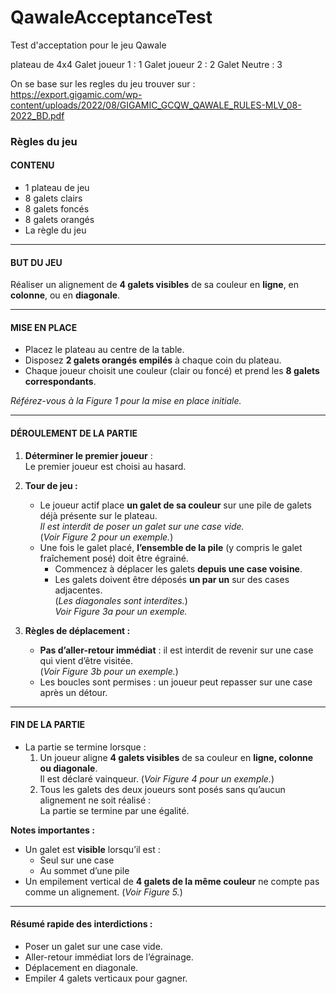 # QawaleAcceptanceTest
Test d'acceptation pour le jeu Qawale



plateau de 4x4
Galet joueur 1 : 1
Galet joueur 2 : 2
Galet Neutre : 3

On se base sur les regles du jeu trouver sur : https://export.gigamic.com/wp-content/uploads/2022/08/GIGAMIC_GCQW_QAWALE_RULES-MLV_08-2022_BD.pdf

### **Règles du jeu**

#### **CONTENU**
- 1 plateau de jeu  
- 8 galets clairs  
- 8 galets foncés  
- 8 galets orangés  
- La règle du jeu

---

#### **BUT DU JEU**
Réaliser un alignement de **4 galets visibles** de sa couleur en **ligne**, en **colonne**, ou en **diagonale**.

---

#### **MISE EN PLACE**
- Placez le plateau au centre de la table.
- Disposez **2 galets orangés empilés** à chaque coin du plateau.  
- Chaque joueur choisit une couleur (clair ou foncé) et prend les **8 galets correspondants**.  

*Référez-vous à la Figure 1 pour la mise en place initiale.*

---

#### **DÉROULEMENT DE LA PARTIE**
1. **Déterminer le premier joueur** :  
   Le premier joueur est choisi au hasard.

2. **Tour de jeu :**  
   - Le joueur actif place **un galet de sa couleur** sur une pile de galets déjà présente sur le plateau.  
     *Il est interdit de poser un galet sur une case vide.*  
     (*Voir Figure 2 pour un exemple.*)
   - Une fois le galet placé, **l’ensemble de la pile** (y compris le galet fraîchement posé) doit être égrainé.  
     - Commencez à déplacer les galets **depuis une case voisine**.  
     - Les galets doivent être déposés **un par un** sur des cases adjacentes.  
       (*Les diagonales sont interdites.*)  
       *Voir Figure 3a pour un exemple.*

3. **Règles de déplacement :**  
   - **Pas d’aller-retour immédiat** : il est interdit de revenir sur une case qui vient d’être visitée.  
     (*Voir Figure 3b pour un exemple.*)  
   - Les boucles sont permises : un joueur peut repasser sur une case après un détour.

---

#### **FIN DE LA PARTIE**
- La partie se termine lorsque :
  1. Un joueur aligne **4 galets visibles** de sa couleur en **ligne, colonne ou diagonale**.  
     Il est déclaré vainqueur. (*Voir Figure 4 pour un exemple.*)
  2. Tous les galets des deux joueurs sont posés sans qu’aucun alignement ne soit réalisé :  
     La partie se termine par une égalité.

**Notes importantes :**  
- Un galet est **visible** lorsqu’il est :
  - Seul sur une case  
  - Au sommet d’une pile  
- Un empilement vertical de **4 galets de la même couleur** ne compte pas comme un alignement. (*Voir Figure 5.*)

---

#### **Résumé rapide des interdictions :**
- Poser un galet sur une case vide.  
- Aller-retour immédiat lors de l’égrainage.  
- Déplacement en diagonale.  
- Empiler 4 galets verticaux pour gagner.
